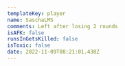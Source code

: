 ```yaml
---
templateKey: player
name: SaschaLMS
comments: Left after losing 2 rounds
isAFK: false
runsInGetsKilled: false
isToxic: false
date: 2022-11-09T08:21:01.438Z
---
```

